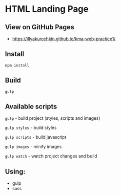 # HTML Landing Page

## View on GitHub Pages

- https://illyakurochkin.github.io/kma-web-practice1/.

## Install

`npm install`

## Build

`gulp`

## Available scripts

`gulp` - build project (styles, scripts and images)

`gulp styles` - build styles

`gulp scripts` - build javascript

`gulp images` - minify images

`gulp watch` - watch project changes and build

## Using:
- gulp
- sass
